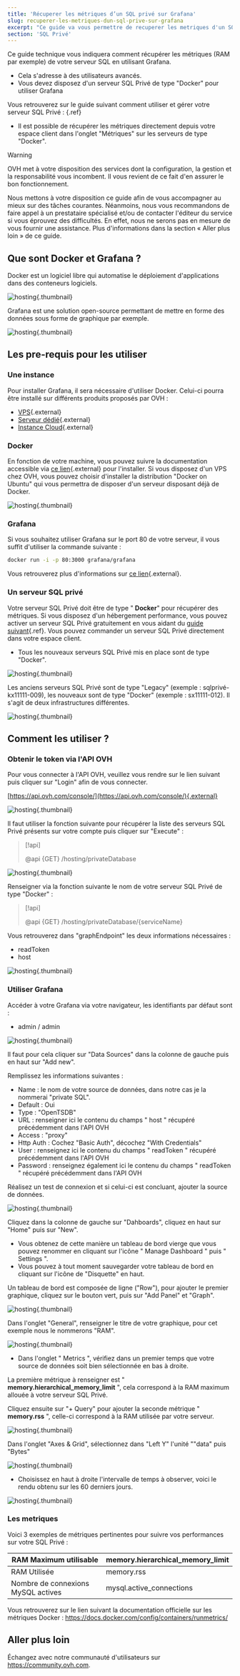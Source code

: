 ```yaml
---
title: 'Récuperer les métriques d’un SQL privé sur Grafana'
slug: recuperer-les-metriques-dun-sql-prive-sur-grafana
excerpt: "Ce guide va vous permettre de recuperer les metriques d'un SQL privé sur Grafana"
section: 'SQL Privé'
---
```


Ce guide technique vous indiquera comment récupérer les métriques (RAM par exemple) de votre serveur SQL en utilisant Grafana.

- Cela s'adresse à des utilisateurs avancés.
- Vous devez disposez d'un serveur SQL Privé de type "Docker" pour utiliser Grafana

Vous retrouverez sur le guide suivant comment utiliser et gérer votre serveur SQL Privé : []({legacy}2023){.ref}

- Il est possible de récupérer les métriques directement depuis votre espace client dans l'onglet "Métriques" sur les serveurs de type "Docker".


> [!warning]
>
> OVH met à votre disposition des services dont la configuration, la gestion et la responsabilité vous incombent. Il vous revient de ce fait d'en assurer le bon fonctionnement.
> 
> Nous mettons à votre disposition ce guide afin de vous accompagner au mieux sur des tâches courantes. Néanmoins, nous vous recommandons de faire appel à un prestataire spécialisé et/ou de contacter l'éditeur du service si vous éprouvez des difficultés. En effet, nous ne serons pas en mesure de vous fournir une assistance. Plus d'informations dans la section « Aller plus loin » de ce guide.
> 


## Que sont Docker et Grafana ?
Docker est un logiciel libre qui automatise le déploiement d'applications dans des conteneurs logiciels.


![hosting](images/3657.png){.thumbnail}

Grafana est une solution open-source permettant de mettre en forme des données sous forme de graphique par exemple.


![hosting](images/3658.png){.thumbnail}


## Les pre-requis pour les utiliser

### Une instance
Pour installer Grafana, il sera nécessaire d'utiliser Docker. Celui-ci pourra être installé sur différents produits proposés par OVH :

- [VPS](https://www.ovh.com/fr/vps/){.external}
- [Serveur dédié](https://www.ovh.com/fr/serveurs_dedies/){.external}
- [Instance Cloud](https://www.ovh.com/fr/cloud/instances/){.external}


### Docker
En fonction de votre machine, vous pouvez suivre la documentation accessible via [ce lien](https://docs.docker.com/engine/installation/){.external} pour l'installer. Si vous disposez d'un VPS chez OVH, vous pouvez choisir d'installer la distribution "Docker on Ubuntu" qui vous permettra de disposer d'un serveur disposant déjà de Docker.


![hosting](images/3659.png){.thumbnail}


### Grafana
Si vous souhaitez utiliser Grafana sur le port 80 de votre serveur, il vous suffit d'utiliser la commande suivante :


```bash
docker run -i -p 80:3000 grafana/grafana
```

Vous retrouverez plus d'informations sur [ce lien](http://docs.grafana.org/installation/docker/){.external}.


### Un serveur SQL privé
Votre serveur SQL Privé doit être de type " **Docker**" pour récupérer des métriques. Si vous disposez d'un hébergement performance, vous pouvez activer un serveur SQL Privé gratuitement en vous aidant du [guide suivant]({legacy}2023){.ref}. Vous pouvez commander un serveur SQL Privé directement dans votre espace client.

- Tous les nouveaux serveurs SQL Privé mis en place sont de type "Docker".


![hosting](images/3660.png){.thumbnail}

Les anciens serveurs SQL Privé sont de type "Legacy" (exemple : sqlprivé-kx11111-009), les nouveaux sont de type "Docker" (exemple : sx11111-012). Il s'agit de deux infrastructures différentes.


![hosting](images/3661.png){.thumbnail}


## Comment les utiliser ?

### Obtenir le token via l'API OVH
Pour vous connecter à l'API OVH, veuillez vous rendre sur le lien suivant puis cliquer sur "Login" afin de vous connecter.

[https://api.ovh.com/console/](https://api.ovh.com/console/){.external}


![hosting](images/3662.png){.thumbnail}

Il faut utiliser la fonction suivante pour récupérer la liste des serveurs SQL Privé présents sur votre compte puis cliquer sur "Execute" :


> [!api]
>
> @api {GET} /hosting/privateDatabase
> 

![hosting](images/3663.png){.thumbnail}

Renseigner via la fonction suivante le nom de votre serveur SQL Privé de type "Docker" :


> [!api]
>
> @api {GET} /hosting/privateDatabase/{serviceName}
> 
Vous retrouverez dans "graphEndpoint" les deux informations nécessaires :

- readToken
- host


![hosting](images/3664.png){.thumbnail}


### Utiliser Grafana
Accéder à votre Grafana via votre navigateur, les identifiants par défaut sont :

- admin / admin


![hosting](images/3665.png){.thumbnail}

Il faut pour cela cliquer sur "Data Sources" dans la colonne de gauche puis en haut sur "Add new".

Remplissez les informations suivantes :

- Name : le nom de votre source de données, dans notre cas je la nommerai "private SQL".
- Default : Oui
- Type : "OpenTSDB"
- URL : renseigner ici le contenu du champs " host " récupéré précédemment dans l'API OVH
- Access : "proxy"
- Http Auth : Cochez "Basic Auth", décochez "With Credentials"
- User : renseignez ici le contenu du champs " readToken " récupéré précédemment dans l'API OVH
- Password : renseignez également ici le contenu du champs " readToken " récupéré précédemment dans l'API OVH

Réalisez un test de connexion et si celui-ci est concluant, ajouter la source de données.


![hosting](images/3666.png){.thumbnail}

Cliquez dans la colonne de gauche sur "Dahboards", cliquez en haut sur "Home" puis sur "New".

- Vous obtenez de cette manière un tableau de bord vierge que vous pouvez renommer en cliquant sur l'icône " Manage Dashboard " puis " Settings ".
- Vous pouvez à tout moment sauvegarder votre tableau de bord en cliquant sur l'icône de "Disquette" en haut.

Un tableau de bord est composée de ligne ("Row"), pour ajouter le premier graphique, cliquez sur le bouton vert, puis sur "Add Panel" et "Graph".


![hosting](images/3667.png){.thumbnail}

Dans l'onglet "General", renseigner le titre de votre graphique, pour cet exemple nous le nommerons "RAM".


![hosting](images/3668.png){.thumbnail}

- Dans l'onglet " Metrics ", vérifiez dans un premier temps que votre source de données soit bien sélectionnée en bas à droite.

La première métrique à renseigner est " **memory.hierarchical_memory_limit** ", cela correspond à la RAM maximum allouée à votre serveur SQL Privé.

Cliquez ensuite sur "+ Query" pour ajouter la seconde métrique " **memory.rss** ", celle-ci correspond à la RAM utilisée par votre serveur.


![hosting](images/3669.png){.thumbnail}

Dans l'onglet "Axes & Grid", sélectionnez dans "Left Y" l'unité ""data" puis "Bytes"


![hosting](images/3670.png){.thumbnail}

- Choisissez en haut à droite l'intervalle de temps à observer, voici le rendu obtenu sur les 60 derniers jours.


![hosting](images/3671.png){.thumbnail}


### Les metriques
Voici 3 exemples de métriques pertinentes pour suivre vos performances sur votre SQL Privé :

|RAM Maximum utilisable|memory.hierarchical_memory_limit|
|---|---|
|RAM Utilisée|memory.rss|
|Nombre de connexions MySQL actives|mysql.active_connections|

Vous retrouverez sur le lien suivant la documentation officielle sur les métriques Docker : <https://docs.docker.com/config/containers/runmetrics/>

## Aller plus loin

Échangez avec notre communauté d'utilisateurs sur <https://community.ovh.com>.